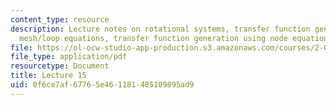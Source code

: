 ```yaml
---
content_type: resource
description: Lecture notes on rotational systems, transfer function generation using
  mesh/loop equations, transfer function generation using node equations.
file: https://ol-ocw-studio-app-production.s3.amazonaws.com/courses/2-004-dynamics-and-control-ii-spring-2008/0f6ce7af67765e461181485109895ad9_lecture_15.pdf
file_type: application/pdf
resourcetype: Document
title: Lecture 15
uid: 0f6ce7af-6776-5e46-1181-485109895ad9
---
```

